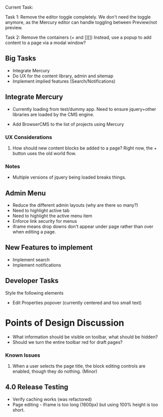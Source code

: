 Current Task:

Task 1: Remove the editor toggle completely.
 We don't need the toggle anymore, as the Mercury editor can handle toggling between Preview/not preview.

Task 2: Remove the containers (+ and [][])
 Instead, use a popup to add content to a page via a modal window?



## Big Tasks

* Integrate Mercury
* Do UX for the content library, admin and sitemap
* Implement implied features (Search/Notifications)

## Integrate Mercury

* Currently loading from test/dummy app. Need to ensure jquery+other libraries are loaded by the CMS engine.

* Add BrowserCMS to the list of projects using Mercury

### UX Considerations

1. How should new content blocks be added to a page? Right now, the + button uses the old world flow.

### Notes

* Multiple versions of jquery being loaded breaks things.

## Admin Menu
* Reduce the different admin layouts (why are there so many?)
* Need to highlight active tab
* Need to highlight the active menu item
* Enforce link security for menus
* iframe means drop downs don't appear under page rather than over when editing a page.

## New Features to implement

* Implement search
* Implement notifications

## Developer Tasks

Style the following elements

* Edit Properties popover (currently centered and too small text)

# Points of Design Discussion

* What information should be visible on toolbar, what should be hidden?
* Should we turn the entire toolbar red for draft pages?

### Known Issues

1. When a user selects the page title, the block editing controls are enabled, though they do nothing. (Minor)

## 4.0 Release Testing

* Verify caching works (was refactored)
* Page editing - iframe is too long (1600px) but using 100% height is too short.

